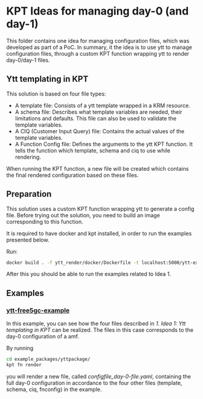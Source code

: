 # KPT Ideas for managing day-0 (and day-1)

This folder contains one idea for managing configuration files, which was developed as part of a PoC. In summary, it the idea is to use ytt to manage configuration files, through a custom KPT function wrapping ytt to render day-0/day-1 files.

## Ytt templating in KPT

This solution is based on four file types:

- A template file: Consists of a ytt template wrapped in a KRM resource.
- A schema file: Describes what template variables are needed, their limitations and defaults. This file can also be used to validate the template variables.
- A CIQ (Customer Input Query) file: Contains the actual values of the template variables.
- A Function Config file: Defines the arguments to the ytt KPT function. It tells the function which template, schema and ciq to use while rendering.

When running the KPT function, a new file will be created which contains the final rendered configuration based on these files.

## Preparation

This solution uses a custom KPT function wrapping ytt to generate a config file. Before trying out the solution, you need to build an image corresponding to this function.

It is required to have docker and kpt installed, in order to run the examples presented below.

Run:

```bash
docker build . -f ytt_render/docker/Dockerfile -t localhost:5000/ytt-executor/v.0.1

```

After this you should be able to run the examples related to Idea 1.

## Examples

### [ytt-free5gc-example](/ytt-free5gc-example/)

In this example, you can see how the four files described in *1. Idea 1: Ytt templating in KPT* can be realized. The files in this case corresponds to the day-0 configuration of a amf.

By running

```bash
cd example_packages/yttpackage/
kpt fn render
```

you will render a new file, called *configfile_day-0-file.yaml*, containing the full day-0 configuration in accordance to the four other files (template, schema, ciq, fnconfig) in the example.
